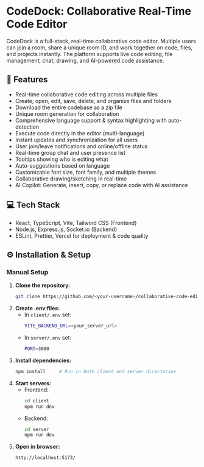 # CodeDock: Collaborative Real-Time Code Editor

CodeDock is a full-stack, real-time collaborative code editor. Multiple users can join a room, share a unique room ID, and work together on code, files, and projects instantly. The platform supports live code editing, file management, chat, drawing, and AI-powered code assistance.

## 🚀 Features

- Real-time collaborative code editing across multiple files
- Create, open, edit, save, delete, and organize files and folders
- Download the entire codebase as a zip file
- Unique room generation for collaboration
- Comprehensive language support & syntax highlighting with auto-detection
- Execute code directly in the editor (multi-language)
- Instant updates and synchronization for all users
- User join/leave notifications and online/offline status
- Real-time group chat and user presence list
- Tooltips showing who is editing what
- Auto-suggestions based on language
- Customizable font size, font family, and multiple themes
- Collaborative drawing/sketching in real-time
- AI Copilot: Generate, insert, copy, or replace code with AI assistance

## 💻 Tech Stack

- React, TypeScript, Vite, Tailwind CSS (Frontend)
- Node.js, Express.js, Socket.io (Backend)
- ESLint, Prettier, Vercel for deployment & code quality

## ⚙️ Installation & Setup

### Manual Setup

1. **Clone the repository:**
   ```bash
   git clone https://github.com/<your-username>/collaborative-code-editor.git
   ```
2. **Create .env files:**
   - In `client/.env` set:
     ```bash
     VITE_BACKEND_URL=<your_server_url>
     ```
   - In `server/.env` set:
     ```bash
     PORT=3000
     ```
3. **Install dependencies:**
   ```bash
   npm install     # Run in both client and server directories
   ```
4. **Start servers:**
   - Frontend:
     ```bash
     cd client
     npm run dev
     ```
   - Backend:
     ```bash
     cd server
     npm run dev
     ```
5. **Open in browser:**
   ```bash
   http://localhost:5173/
   ```

